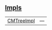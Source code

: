 
## [Impls](./cartesian_merkle_tree-tree-impls.md)

| | |
|:---|:---|
| [CMTreeImpl](./cartesian_merkle_tree-tree-CMTreeImpl.md) | — |
